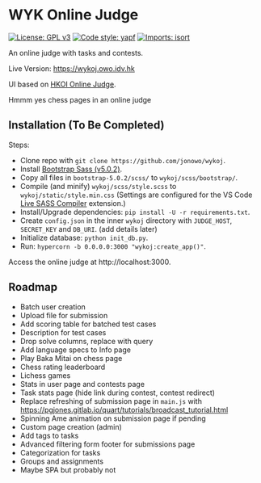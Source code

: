 # WYK Online Judge
[![License: GPL v3](https://img.shields.io/badge/License-GPLv3-blue.svg)](https://www.gnu.org/licenses/gpl-3.0)
[![Code style: yapf](https://img.shields.io/badge/code%20style-yapf-blue)](https://github.com/google/yapf)
[
    ![Imports: isort](https://img.shields.io/badge/%20imports-isort-%231674b1?style=flat&labelColor=ef8336)
](https://pycqa.github.io/isort/)

An online judge with tasks and contests.

Live Version: https://wykoj.owo.idv.hk

UI based on [HKOI Online Judge](https://judge.hkoi.org).

Hmmm yes chess pages in an online judge

## Installation (To Be Completed)
Steps:
- Clone repo with `git clone https://github.com/jonowo/wykoj`.
- Install [Bootstrap Sass (v5.0.2)](https://github.com/twbs/bootstrap/archive/refs/tags/v5.0.2.zip).
- Copy all files in `bootstrap-5.0.2/scss/` to `wykoj/scss/bootstrap/`.
- Compile (and minify) `wykoj/scss/style.scss` to `wykoj/static/style.min.css`
  (Settings are configured for the VS Code
  [Live SASS Compiler](https://marketplace.visualstudio.com/items?itemName=ritwickdey.live-sass) extension.)
- Install/Upgrade dependencies: `pip install -U -r requirements.txt`.
- Create `config.json` in the inner `wykoj` directory with
  `JUDGE_HOST`, `SECRET_KEY` and `DB_URI`. (add details later)
- Initialize database: `python init_db.py`.
- Run: `hypercorn -b 0.0.0.0:3000 "wykoj:create_app()"`.

Access the online judge at http://localhost:3000.

## Roadmap
- Batch user creation
- Upload file for submission
- Add scoring table for batched test cases
- Description for test cases
- Drop solve columns, replace with query
- Add language specs to Info page
- Play Baka Mitai on chess page
- Chess rating leaderboard
- Lichess games
- Stats in user page and contests page
- Task stats page (hide link during contest, contest redirect)
- Replace refreshing of submission page in `main.js` with
  https://pgjones.gitlab.io/quart/tutorials/broadcast_tutorial.html
- Spinning Ame animation on submission page if pending
- Custom page creation (admin)
- Add tags to tasks
- Advanced filtering form footer for submissions page
- Categorization for tasks
- Groups and assignments
- Maybe SPA but probably not
